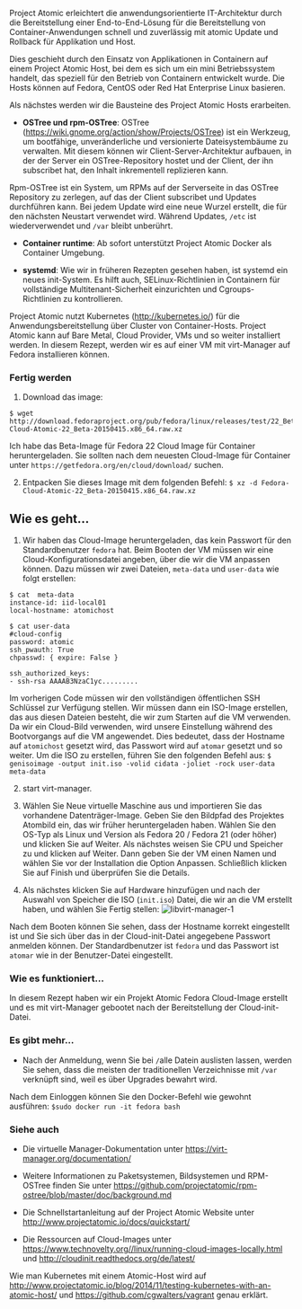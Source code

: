 Project Atomic erleichtert die anwendungsorientierte IT-Architektur durch die Bereitstellung einer End-to-End-Lösung für die Bereitstellung von Container-Anwendungen schnell und zuverlässig mit atomic Update und Rollback für Applikation und Host.

Dies geschieht durch den Einsatz von Applikationen in Containern auf einem Project Atomic Host, bei dem es sich um ein mini Betriebssystem handelt, das speziell für den Betrieb von Containern entwickelt wurde. Die Hosts können auf Fedora, CentOS oder Red Hat Enterprise Linux basieren.

Als nächstes werden wir die Bausteine des Project Atomic Hosts erarbeiten.

* **OSTree und rpm-OSTree**: OSTree (https://wiki.gnome.org/action/show/Projects/OSTree) ist ein Werkzeug, um bootfähige, unveränderliche und versionierte Dateisystembäume zu verwalten. Mit diesem können wir Client-Server-Architektur aufbauen, in der der Server ein OSTree-Repository hostet und der Client, der ihn subscribet hat, den Inhalt inkrementell replizieren kann.

Rpm-OSTree ist ein System, um RPMs auf der Serverseite in das OSTree Repository zu zerlegen, auf das der Client subscribet und Updates durchführen kann. Bei jedem Update wird eine neue Wurzel erstellt, die für den nächsten Neustart verwendet wird. Während Updates, `/etc` ist wiederverwendet und `/var` bleibt unberührt.

* **Container runtime**: Ab sofort unterstützt Project Atomic Docker als Container Umgebung.

* **systemd**: Wie wir in früheren Rezepten gesehen haben, ist systemd ein neues init-System. Es hilft auch, SELinux-Richtlinien in Containern für vollständige Multitenant-Sicherheit einzurichten und Cgroups-Richtlinien zu kontrollieren.

Project Atomic nutzt Kubernetes (http://kubernetes.io/) für die Anwendungsbereitstellung über Cluster von Container-Hosts. Project Atomic kann auf Bare Metal, Cloud Provider, VMs und so weiter installiert werden. In diesem Rezept, werden wir es auf einer VM mit virt-Manager auf Fedora installieren können.

### Fertig werden

1. Download das image:
```
$ wget http://download.fedoraproject.org/pub/fedora/linux/releases/test/22_Beta/Cloud/x86_64/Images/Fedora-Cloud-Atomic-22_Beta-20150415.x86_64.raw.xz
```

Ich habe das Beta-Image für Fedora 22 Cloud Image für Container heruntergeladen. Sie sollten nach dem neuesten Cloud-Image für Container unter `https://getfedora.org/en/cloud/download/` suchen.

2. Entpacken Sie dieses Image mit dem folgenden Befehl:
`$ xz -d Fedora-Cloud-Atomic-22_Beta-20150415.x86_64.raw.xz `

## Wie es geht…

1. Wir haben das Cloud-Image heruntergeladen, das kein Passwort für den Standardbenutzer `fedora` hat. Beim Booten der VM müssen wir eine Cloud-Konfigurationsdatei angeben, über die wir die VM anpassen können. Dazu müssen wir zwei Dateien, `meta-data` und `user-data` wie folgt erstellen:
```
$ cat  meta-data
instance-id: iid-local01 
local-hostname: atomichost

$ cat user-data 
#cloud-config 
password: atomic 
ssh_pwauth: True 
chpasswd: { expire: False } 

ssh_authorized_keys: 
- ssh-rsa AAAAB3NzaC1yc.........
```
Im vorherigen Code müssen wir den vollständigen öffentlichen SSH Schlüssel zur Verfügung stellen. Wir müssen dann ein ISO-Image erstellen, das aus diesen Dateien besteht, die wir zum Starten auf die VM verwenden. 
Da wir ein Cloud-Bild verwenden, wird unsere Einstellung während des Bootvorgangs auf die VM angewendet. Dies bedeutet, dass der Hostname auf `atomichost` gesetzt wird, das Passwort wird auf `atomar` gesetzt und so weiter. 
Um die ISO zu erstellen, führen Sie den folgenden Befehl aus:
`$ genisoimage -output init.iso -volid cidata -joliet -rock user-data meta-data`

2. start virt-manager.

3. Wählen Sie Neue virtuelle Maschine aus und importieren Sie das vorhandene Datenträger-Image. Geben Sie den Bildpfad des Projektes Atombild ein, das wir früher heruntergeladen haben. Wählen Sie den OS-Typ als Linux und Version als Fedora 20 / Fedora 21 (oder höher) und klicken Sie auf Weiter. Als nächstes weisen Sie CPU und Speicher zu und klicken auf Weiter. Dann geben Sie der VM einen Namen und wählen Sie vor der Installation die Option Anpassen. Schließlich klicken Sie auf Finish und überprüfen Sie die Details.

4. Als nächstes klicken Sie auf Hardware hinzufügen und nach der Auswahl von Speicher die ISO (`init.iso`) Datei, die wir an die VM erstellt haben, und wählen Sie Fertig stellen:
![libvirt-manager-1](https://www.packtpub.com/graphics/9781788297615/graphics/4862OS_08_08.jpg)

Nach dem Booten können Sie sehen, dass der Hostname korrekt eingestellt ist und Sie sich über das in der Cloud-init-Datei angegebene Passwort anmelden können. Der Standardbenutzer ist `fedora` und das Passwort ist `atomar` wie in der Benutzer-Datei eingestellt.

### Wie es funktioniert…

In diesem Rezept haben wir ein Projekt Atomic Fedora Cloud-Image erstellt und es mit virt-Manager gebootet nach der Bereitstellung der Cloud-init-Datei.

### Es gibt mehr…

* Nach der Anmeldung, wenn Sie bei `/`alle Datein auslisten lassen, werden Sie sehen, dass die meisten der traditionellen Verzeichnisse mit `/var` verknüpft sind, weil es über Upgrades bewahrt wird.

Nach dem Einloggen können Sie den Docker-Befehl wie gewohnt ausführen:
`$sudo docker run -it fedora bash`

### Siehe auch

* Die virtuelle Manager-Dokumentation unter https://virt-manager.org/documentation/

* Weitere Informationen zu Paketsystemen, Bildsystemen und RPM-OSTree finden Sie unter https://github.com/projectatomic/rpm-ostree/blob/master/doc/background.md

* Die Schnellstartanleitung auf der Project Atomic Website unter http://www.projectatomic.io/docs/quickstart/

* Die Ressourcen auf Cloud-Images unter https://www.technovelty.org//linux/running-cloud-images-locally.html und http://cloudinit.readthedocs.org/de/latest/

Wie man Kubernetes mit einem Atomic-Host wird auf http://www.projectatomic.io/blog/2014/11/testing-kubernetes-with-an-atomic-host/ und https://github.com/cgwalters/vagrant genau erklärt.